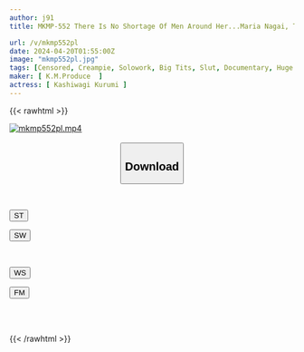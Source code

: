 ```yaml
---
author: j91
title: MKMP-552 There Is No Shortage Of Men Around Her...Maria Nagai, The Slut Empress With Divine Breasts And Divine Ass Who Monopolizes Happening Bars And Devours Men.

url: /v/mkmp552pl
date: 2024-04-20T01:55:00Z
image: "mkmp552pl.jpg"
tags: [Censored, Creampie, Solowork, Big Tits, Slut, Documentary, Huge Butt	]
maker: [ K.M.Produce  ]
actress: [ Kashiwagi Kurumi ]
---
```



{{< rawhtml >}}

<div class="video" data-videoid="dQd7DAxa9MS7o7">
    <a href="javascript:;">
        <img src="/v/mkmp552pl/mkmp552pl.jpg" width="WIDTH" height="HEIGHT" alt="mkmp552pl.mp4" loading="lazy">
    </a>
</div>

<script type="text/javascript" src="https://j91.asia/asset/on-demand-st.js"></script>

<br>
  <link rel="stylesheet" href="https://j91.asia/asset/bs5.css">
  
  <center>
  <button class="btn btn-primary" type="button" data-bs-toggle="collapse" data-bs-target=".multi-collapse" aria-expanded="false" aria-controls="multiCollapseExample1 multiCollapseExample2"><h2>Download</h2></button></center>
</p>
<div class="row">
  <div class="col">
    <div class="collapse multi-collapse" id="multiCollapseExample1">
      <div class="card card-body">
	      	      <br>
<div class="buttons">  
<p><a href="https://streamtape.to/v/dQd7DAxa9MS7o7" target="_blank"><button class="btn-hover color-3"><i class="fa fa-download"></i> ST</button></a></p>
<p><a href="https://asnwish.com/y65awql6cc2w" target="_blank"><button class="btn-hover color-2"><i class="fa fa-download"></i> SW</button></a></p></div>
    </div>
  </div>
</div>
  <div class="col">
    <div class="collapse multi-collapse" id="multiCollapseExample2">
      <div class="card card-body">
	      <br>
<div class="buttons">
<p><a href="https://wolfstream.tv/6ealytjc5kzm"><button class="btn-hover color-9"><i class="fa fa-download"></i> WS</button></a></p>
<p><a href="https://filemoon.sx/d/33r5aj005zhk"><button class="btn-hover color-8"><i class="fa fa-download"></i> FM</button></a></p></div>
<br><br>
      </div>
    </div>
  </div>
</div>

{{< /rawhtml >}}